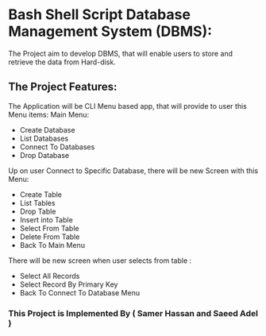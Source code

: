 # Bash Shell Script Database Management System (DBMS):
The Project aim to develop DBMS, that will enable users to store and retrieve the data from Hard-disk.

## The Project Features:
The Application will be CLI Menu based app, that will provide to user this Menu items:
Main Menu:
- Create Database
- List Databases
- Connect To Databases
- Drop Database

Up on user Connect to Specific Database, there will be new Screen with this Menu:
- Create Table 
- List Tables
- Drop Table
- Insert into Table
- Select From Table
- Delete From Table
- Back To Main Menu

There will be new screen when user selects from table :
- Select All Records
- Select Record By Primary Key
- Back To Connect To Database Menu


### This Project is Implemented By ( Samer Hassan and Saeed Adel )
